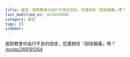 ```yaml
---
title: 複習：面對教會中品行不良的信徒，您還相信『因信稱義』嗎？
last_modified_at: 1614690000
category: 複習
tags: []
sidebar: 
---
```


<p>面對教會中品行不良的信徒，您還相信『因信稱義』嗎？<br/>
<a href="/posts/269191264" target="_blank">/posts/269191264</a></p>
<p> </p>
